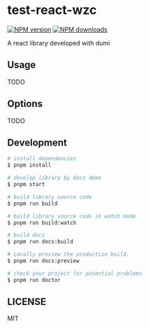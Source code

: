 # test-react-wzc

[![NPM version](https://img.shields.io/npm/v/test-react-wzc.svg?style=flat)](https://npmjs.org/package/test-react-wzc)
[![NPM downloads](http://img.shields.io/npm/dm/test-react-wzc.svg?style=flat)](https://npmjs.org/package/test-react-wzc)

A react library developed with dumi

## Usage

TODO

## Options

TODO

## Development

```bash
# install dependencies
$ pnpm install

# develop library by docs demo
$ pnpm start

# build library source code
$ pnpm run build

# build library source code in watch mode
$ pnpm run build:watch

# build docs
$ pnpm run docs:build

# Locally preview the production build.
$ pnpm run docs:preview

# check your project for potential problems
$ pnpm run doctor
```

## LICENSE

MIT

